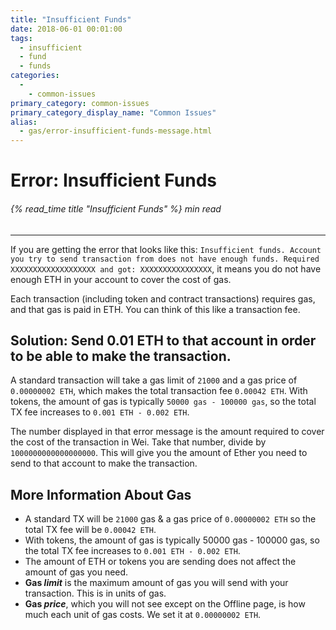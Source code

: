 ```yaml
---
title: "Insufficient Funds"
date: 2018-06-01 00:01:00
tags:
  - insufficient
  - fund
  - funds
categories:
  - 
    - common-issues
primary_category: common-issues
primary_category_display_name: "Common Issues"
alias:
  - gas/error-insufficient-funds-message.html
---
```


# **Error: Insufficient Funds**

###### {% read_time title "Insufficient Funds" %} min read

* * *

If you are getting the error that looks like this: `Insufficient funds. Account you try to send transaction from does not have enough funds. Required XXXXXXXXXXXXXXXXXXX and got: XXXXXXXXXXXXXXXX`, it means you do not have enough ETH in your account to cover the cost of gas.

Each transaction (including token and contract transactions) requires gas, and that gas is paid in ETH. You can think of this like a transaction fee.

## **Solution: Send 0.01 ETH to that account in order to be able to make the transaction.**

A standard transaction will take a gas limit of `21000` and a gas price of `0.00000002 ETH`, which makes the total transaction fee `0.00042 ETH`. With tokens, the amount of gas is typically `50000 gas - 100000 gas`, so the total TX fee increases to `0.001 ETH - 0.002 ETH`.

The number displayed in that error message is the amount required to cover the cost of the transaction in Wei. Take that number, divide by `1000000000000000000`. This will give you the amount of Ether you need to send to that account to make the transaction.

## **More Information About Gas**

* A standard TX will be `21000` gas & a gas price of `0.00000002 ETH` so the total TX fee will be `0.00042 ETH`.
* With tokens, the amount of gas is typically 50000 gas - 100000 gas, so the total TX fee increases to `0.001 ETH - 0.002 ETH`.
* The amount of ETH or tokens you are sending does not affect the amount of gas you need.
* **Gas *limit*** is the maximum amount of gas you will send with your transaction. This is in units of gas.
* **Gas *price***, which you will not see except on the Offline page, is how much each unit of gas costs. We set it at `0.00000002 ETH`.